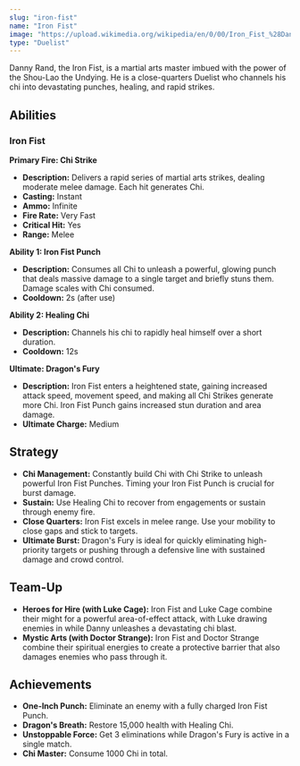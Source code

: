 ```yaml
---
slug: "iron-fist"
name: "Iron Fist"
image: "https://upload.wikimedia.org/wikipedia/en/0/00/Iron_Fist_%28Danny_Rand%29.jpg"
type: "Duelist"
---
```


Danny Rand, the Iron Fist, is a martial arts master imbued with the power of the Shou-Lao the Undying. He is a close-quarters Duelist who channels his chi into devastating punches, healing, and rapid strikes.

[//]: # (![image]&#40;{{.image}}&#41;)

## Abilities

### Iron Fist

**Primary Fire: Chi Strike**
*   **Description:** Delivers a rapid series of martial arts strikes, dealing moderate melee damage. Each hit generates Chi.
*   **Casting:** Instant
*   **Ammo:** Infinite
*   **Fire Rate:** Very Fast
*   **Critical Hit:** Yes
*   **Range:** Melee

**Ability 1: Iron Fist Punch**
*   **Description:** Consumes all Chi to unleash a powerful, glowing punch that deals massive damage to a single target and briefly stuns them. Damage scales with Chi consumed.
*   **Cooldown:** 2s (after use)

**Ability 2: Healing Chi**
*   **Description:** Channels his chi to rapidly heal himself over a short duration.
*   **Cooldown:** 12s

**Ultimate: Dragon's Fury**
*   **Description:** Iron Fist enters a heightened state, gaining increased attack speed, movement speed, and making all Chi Strikes generate more Chi. Iron Fist Punch gains increased stun duration and area damage.
*   **Ultimate Charge:** Medium

## Strategy

*   **Chi Management:** Constantly build Chi with Chi Strike to unleash powerful Iron Fist Punches. Timing your Iron Fist Punch is crucial for burst damage.
*   **Sustain:** Use Healing Chi to recover from engagements or sustain through enemy fire.
*   **Close Quarters:** Iron Fist excels in melee range. Use your mobility to close gaps and stick to targets.
*   **Ultimate Burst:** Dragon's Fury is ideal for quickly eliminating high-priority targets or pushing through a defensive line with sustained damage and crowd control.

## Team-Up

*   **Heroes for Hire (with Luke Cage):** Iron Fist and Luke Cage combine their might for a powerful area-of-effect attack, with Luke drawing enemies in while Danny unleashes a devastating chi blast.
*   **Mystic Arts (with Doctor Strange):** Iron Fist and Doctor Strange combine their spiritual energies to create a protective barrier that also damages enemies who pass through it.

## Achievements

*   **One-Inch Punch:** Eliminate an enemy with a fully charged Iron Fist Punch.
*   **Dragon's Breath:** Restore 15,000 health with Healing Chi.
*   **Unstoppable Force:** Get 3 eliminations while Dragon's Fury is active in a single match.
*   **Chi Master:** Consume 1000 Chi in total.
